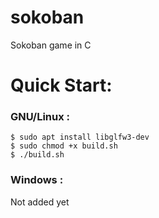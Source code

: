 # sokoban
Sokoban game in C

# Quick Start:

### GNU/Linux : <br/>
`$ sudo apt install libglfw3-dev` <br/>
`$ sudo chmod +x build.sh` <br/>
`$ ./build.sh` <br/>

### Windows :
Not added yet

